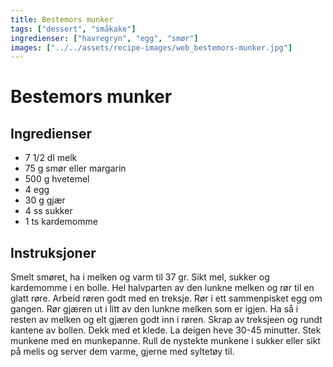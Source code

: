 ```yaml
---
title: Bestemors munker
tags: ["dessert", "småkake"]
ingredienser: ["havregryn", "egg", "smør"]
images: ["../../assets/recipe-images/web_bestemors-munker.jpg"]
---
```


# Bestemors munker

## Ingredienser

- 7 1/2 dl melk
- 75 g smør eller margarin
- 500 g hvetemel
- 4 egg
- 30 g gjær
- 4 ss sukker
- 1 ts kardemomme

## Instruksjoner

Smelt smøret, ha i melken og varm til 37 gr. Sikt mel, sukker og kardemomme i en bolle. Hel halvparten av den lunkne melken og rør til en glatt røre. Arbeid røren godt med en treksje. Rør i ett sammenpisket egg om gangen. Rør gjæren ut i litt av den lunkne melken som er igjen. Ha så i resten av melken og elt gjæren godt inn i røren. Skrap av treksjeen og rundt kantene av bollen. Dekk med et klede. La deigen heve 30-45 minutter. Stek munkene med en munkepanne. Rull de nystekte munkene i sukker eller sikt på melis og server dem varme, gjerne med syltetøy til.

